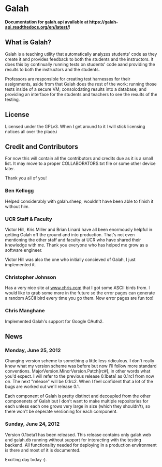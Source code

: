 # Galah

**Documentation for galah.api available at https://galah-api.readthedocs.org/en/latest/!**

## What is Galah?

Galah is a teaching utility that automatically analyzes students' code as
they create it and provides feedback to both the students and the instructors.
It does this by continually running tests on students' code aand providing the
results to both the instructors and the students.

Professors are responsible for creating test harnesses for their assignments,
aside from that Galah does the rest of the work: running those tests inside of
a secure VM; consolodating results into a database; and providing an interface
for the students and teachers to see the results of the testing.

## License

Licensed under the GPLv3. When I get around to it I will stick licensing
notices all over the place.i

## Credit and Contributors

For now this will contain all the contributors and credits due as it is a small
list. It may move to a proper COLLABORATORS.txt file or some other device
later.

Thank you all of you!

### Ben Kellogg

Helped considerably with galah.sheep, wouldn't have been able to finish it
without him.

### UCR Staff & Faculty

Victor Hill, Kris Miller and Brian Linard have all been
enormously helpful in getting Galah off the ground and into production.
That's not even mentioning the other staff and faculty at UCR who have
shared their knowledge with me. Thank you everyone who has helped me grow
as a software engineer.

Victor Hill was also the one who initially concieved of Galah, I just
implemented it.

### Christopher Johnson

Has a very nice site at www.chris.com that I got some ASCII birds from. I would
like to grab some more in the future so the error pages can generate a random
ASCII bird every time you go them. Now error pages are fun too!

### Chris Manghane

Implemented Galah's support for Google OAuth2.


## News

### Monday, June 25, 2012

Changing version scheme to something a little less ridiculous. I don't really
know what my version scheme was before but now I'll follow more standard
conventions. MajorVersion.MinorVersion.Patch[rc#], in other words what you'd
expect. I will refer to the previous release 0.1beta1 as 0.1rc1 from now on.
The next "release" will be 0.1rc2. When I feel confident that a lot of the
bugs are worked out we'll release 0.1.

Each component of Galah is pretty distinct and decoupled from the other
componenets of Galah but I don't want to make multiple repositories for each
unless each one grows very large in size (which they shouldn't), so there
won't be seperate versioning for each component.

### Sunday, June 24, 2012

Version 0.1beta1 has been released. This release contains only galah.web and
galah.db running without support for interacting with the testing backend. All
functionality needed for deploying in a production environment is there and
most of it is documented.

Exciting day today :).
